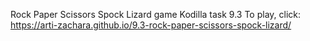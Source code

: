 Rock Paper Scissors Spock Lizard game 
Kodilla task 9.3 
To play, click: https://arti-zachara.github.io/9.3-rock-paper-scissors-spock-lizard/
